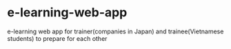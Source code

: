 # e-learning-web-app
e-learning web app for trainer(companies in Japan) and trainee(Vietnamese students) to  prepare for each other
